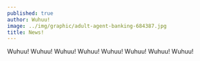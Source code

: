 ```yaml
---
published: true
author: Wuhuu!
image: ../img/graphic/adult-agent-banking-684387.jpg
title: News!
---
```


Wuhuu!
Wuhuu!
Wuhuu!
Wuhuu!
Wuhuu!
Wuhuu!
Wuhuu!
Wuhuu!